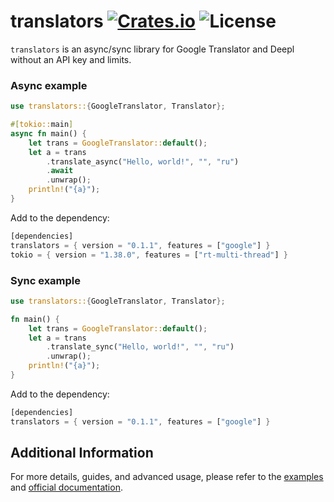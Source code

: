 [crates-badge]: https://img.shields.io/crates/v/translators
[crates-url]: https://crates.io/crates/translators
[license-badge]: https://img.shields.io/github/license/charl1e7/rust-translators?style=flat&color=%230096FF


# translators [![Crates.io][crates-badge]][crates-url] ![License][license-badge]

`translators` is an async/sync library for Google Translator and Deepl without an API key and limits.

### Async example
```rust
use translators::{GoogleTranslator, Translator};

#[tokio::main]
async fn main() {
    let trans = GoogleTranslator::default();
    let a = trans
        .translate_async("Hello, world!", "", "ru")
        .await
        .unwrap();
    println!("{a}");
}
```

Add to the dependency:
```rust
[dependencies]
translators = { version = "0.1.1", features = ["google"] }
tokio = { version = "1.38.0", features = ["rt-multi-thread"] }
```

### Sync example
```rust
use translators::{GoogleTranslator, Translator};

fn main() {
    let trans = GoogleTranslator::default();
    let a = trans
        .translate_sync("Hello, world!", "", "ru")
        .unwrap();
    println!("{a}");
}
```

Add to the dependency:
```rust
[dependencies]
translators = { version = "0.1.1", features = ["google"] }
```


## Additional Information

For more details, guides, and advanced usage, please refer to the [examples](https://github.com/charl1e7/rust-translators/tree/main/examples) and [official documentation](https://crates.io/crates/translators).


